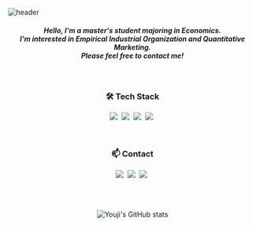 ![header](https://capsule-render.vercel.app/api?type=waving&height=300&text=Youji%20Sung&color=gradient&customColorList=0,2,7&desc=Hi%20there!%20I'm%20&descAlign=36&descAlignY=29)
<br>
<h5 align="center">
  Hello, I'm a master's student majoring in Economics.  <br>
  I'm interested in Empirical Industrial Organization and Quantitative Marketing. <br>
  Please feel free to contact me!
  
</h5>
<br>
<h3 align="center">🛠 Tech Stack </h3>

<p align="center">
  <img src="https://img.shields.io/badge/Python-3766AB?style=flat&logo=Python&logoColor=white"/></a>&nbsp 
  <img src="https://img.shields.io/badge/R-%23276DC3?style=flat&logo=R&logoColor=white"/></a>&nbsp   
  <img src="https://img.shields.io/badge/C++-00599C?style=flat&logo=C%2B%2B&logoColor=white"/></a>&nbsp 
  <img src="https://img.shields.io/badge/LaTeX-%23008080?style=flat&logo=LaTeX&logoColor=white"/></a>&nbsp 
</p>

<br>
<h3 align="center">📫 Contact </h3>

<p align="center">
  <a href="https://www.instagram.com/youjysung"><img src="https://img.shields.io/badge/Instagram-E4405F? style=flat&logo=Instagram&logoColor=white"/></a>&nbsp 
  <a href="mailto:chloesung@korea.ac.kr"><img src="https://img.shields.io/badge/Gmail-d14836?style=flat&logo=Gmail&logoColor=white"/></a>&nbsp 
  <a href="https://chloesung.tistory.com"><img src="https://img.shields.io/badge/Blog-000000?style=flat&logo=Tistory&logoColor=white"/></a>&nbsp 
</p>


<br><br>
<div align="center">
  
![Youji's GitHub stats](https://github-readme-stats.vercel.app/api?username=chloesung&show_icons=true&theme=graywhite)


</div>
